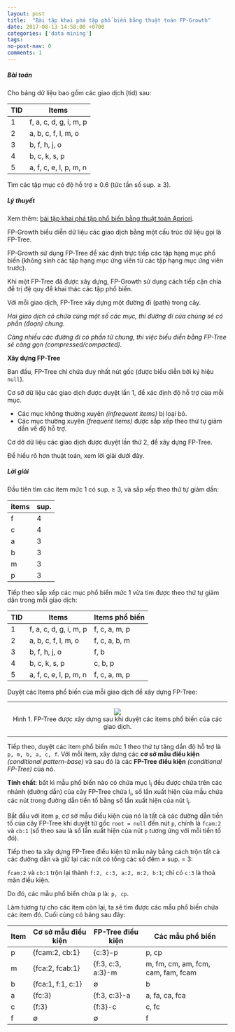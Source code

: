 ```yaml
---
layout: post
title:  "Bài tập khai phá tập phổ biến bằng thuật toán FP-Growth"
date: 2017-08-13 14:58:00 +0700
categories: ['data mining']
tags:
no-post-nav: 0
comments: 1
---
```


##### **Bài toán**

Cho bảng dữ liệu bao gồm các giao dịch (tid) sau:

|TID|Items|
|-|-|
|1|f, a, c, d, g, i, m, p|
|2|a, b, c, f, l, m, o|
|3|b, f, h, j, o|
|4|b, c, k, s, p|
|5|a, f, c, e, l, p, m, n|

Tìm các tập mục có độ hỗ trợ ≥ 0.6 (tức tần số sup. ≥ 3).

##### **Lý thuyết**

Xem thêm: [bài tập khai phá tập phổ biến bằng thuật toán Apriori](https://nhannguyen95.github.io/2017/08/12/bai-tap-khai-pha-tap-pho-bien-bang-thuat-toan-apriori).

FP-Growth biểu diễn dữ liệu các giao dịch bằng một cấu trúc dữ liệu gọi là FP-Tree.

FP-Growth sử dụng FP-Tree để xác định trực tiếp các tập hạng mục phổ biến (không sinh các tập hạng mục ứng viên từ các tập hạng mục ứng viên trước).

Khi một FP-Tree đã được xây dựng, FP-Growth sử dụng cách tiếp cận chia để trị đệ quy để khai thác các tập phổ biến.

Với mỗi giao dịch, FP-Tree xây dựng một đường đi (path) trong cây.

_Hai giao dịch có chứa cùng một số các mục, thì đường đi của chúng sẽ có phần (đoạn) chung._

_Càng nhiều các đường đi có phần tử chung, thì việc biểu diễn bằng FP-Tree sẽ càng gọn (compressed/compacted)._

**Xây dựng FP-Tree**

Ban đầu, FP-Tree chỉ chứa duy nhất nút gốc (được biểu diễn bởi ký hiệu `null`).

Cơ sỡ dữ liệu các giao dịch được duyệt lần 1, để xác định độ hỗ trợ của mỗi mục.
* Các mục không thường xuyên _(infrequent items)_ bị loại bỏ.
* Các mục thường xuyên _(frequent items)_ được sắp xếp theo thứ tự giảm dần về độ hỗ trợ.

Cơ dở dữ liệu các giao dịch được duyệt lần thứ 2, để xây dựng FP-Tree.

Để hiểu rõ hơn thuật toán, xem lời giải dưới đây.

##### **Lời giải**

Đầu tiên tìm các item mức 1 có sup. ≥ 3, và sắp xếp theo thứ tự giảm dần:

|items|sup.|
|-|-|
|f|4|
|c|4|
|a|3|
|b|3|
|m|3|
|p|3|

Tiếp theo sắp xếp các mục phổ biến mức 1 vừa tìm được theo thứ tự giảm dần trong mỗi giao dịch:

|TID|Items|Items phổ biến|
|-|-|-|
|1|f, a, c, d, g, i, m, p|f, c, a, m, p|
|2|a, b, c, f, l, m, o|f, c, a, b, m|
|3|b, f, h, j, o|f, b|
|4|b, c, k, s, p|c, b, p|
|5|a, f, c, e, l, p, m, n|f, c, a, m, p|

Duyệt các Items phổ biến của mỗi giao dịch để xây dựng FP-Tree:

<hr>
<center><img src="http://i.imgur.com/bFdShL6.png"/></center>
<center>Hình 1. FP-Tree được xây dựng sau khi duyệt các items phổ biến của các giao dịch.</center>
<hr>

Tiếp theo, duyệt các item phổ biến mức 1 theo thứ tự tăng dần độ hỗ trợ là `p, m, b, a, c, f`. Với mỗi item, xây dựng các **cơ sở mẫu điều kiện** _(conditional pattern-base)_ và sau đó là các **FP-Tree điều kiện** _(conditional FP-Tree)_ của nó.

**Tính chất**: bất kì mẫu phổ biến nào có chứa mục I<sub>i</sub> đều được chứa trên các nhánh (đường dẫn) của cây FP-Tree chứa I<sub>i</sub>, số lần xuất hiện của mẫu chứa các nút trong đường dẫn tiền tố bằng số lần xuất hiện của nút I<sub>i</sub>.

Bắt đầu với item `p`, cơ sở mẫu điều kiện của nó là tất cả các đường dẫn tiền tố của cây FP-Tree khi duyệt từ gốc `root = null` đến nút `p`, chính là `fcam:2` và `cb:1` (số theo sau là số lần xuất hiện của nút `p` tương ứng với mỗi tiền tố đó).

Tiếp theo ta xây dựng FP-Tree điều kiện từ mẫu này bằng cách trộn tất cả các đường dẫn và giữ lại các nút có tổng các số đếm ≥ sup. = 3:

`fcam:2` và `cb:1` trộn lại thành `f:2, c:3, a:2, m:2, b:1`; chỉ có `c:3` là thoả mãn điều kiện.

Do đó, các mẫu phổ biến chứa p là: `p, cp`.

Làm tương tự cho các item còn lại, ta sẽ tìm được các mẫu phổ biến chứa các item đó. Cuối cùng có bảng sau đây:

|Item|Cơ sở mẫu điều kiện|FP-Tree điều kiện|Các mẫu phổ biến|
|-|-|-|-|
|p|{fcam:2, cb:1}|{c:3}-p|p, cp|
|m|{fca:2, fcab:1}|{f:3, c:3, a:3}-m|m, fm, cm, am, fcm, cam, fam, fcam|
|b|{fca:1, f:1, c:1}|∅|b|
|a|{fc:3}|{f:3, c:3}-a|a, fa, ca, fca|
|c|{f:3}|{f:3}-c|c, fc|
|f|∅|∅|f|
